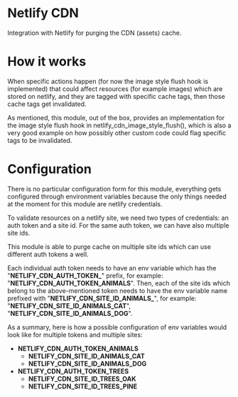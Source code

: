 # Netlify CDN

Integration with Netlify for purging the CDN (assets) cache.

# How it works

When specific actions happen (for now the image style flush hook is implemented) that could affect resources (for example images) which are stored on netlify, and they are tagged with specific cache tags, then those cache tags get invalidated.

As mentioned, this module, out of the box, provides an implementation for the image style flush hook in netlify_cdn_image_style_flush(), which is also a very good example on how possibly other custom code could flag specific tags to be invalidated.

# Configuration

There is no particular configuration form for this module, everything gets configured through environment variables because the only things needed at the moment for this module are netlify credentials.

To validate resources on a netlify site, we need two types of credentials: an auth token and a site id. For the same auth token, we can have also multiple site ids.

This module is able to purge cache on multiple site ids which can use different auth tokens a well.

Each individual auth token needs to have an env variable which has the "**NETLIFY_CDN_AUTH_TOKEN_**" prefix, for example: "**NETLIFY_CDN_AUTH_TOKEN_ANIMALS**". Then, each of the site ids which belong to the above-mentioned token needs to have the env variable name prefixed with "**NETLIFY_CDN_SITE_ID_ANIMALS_**", for example: "**NETLIFY_CDN_SITE_ID_ANIMALS_CAT**", "**NETLIFY_CDN_SITE_ID_ANIMALS_DOG**".

As a summary, here is how a possible configuration of env variables would look like for multiple tokens and multiple sites:

- **NETLIFY_CDN_AUTH_TOKEN_ANIMALS**
  - **NETLIFY_CDN_SITE_ID_ANIMALS_CAT**
  - **NETLIFY_CDN_SITE_ID_ANIMALS_DOG**
- **NETLIFY_CDN_AUTH_TOKEN_TREES**
  - **NETLIFY_CDN_SITE_ID_TREES_OAK**
  - **NETLIFY_CDN_SITE_ID_TREES_PINE**
